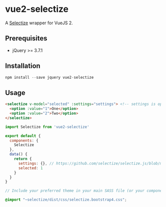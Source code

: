 # vue2-selectize

A [Selectize](http://selectize.github.io/selectize.js/) wrapper for VueJS 2.

## Prerequisites
* jQuery >= 3.7.1

## Installation

```js
npm install --save jquery vue2-selectize
```

## Usage

```html
<selectize v-model="selected" :settings="settings"> <!-- settings is optional -->
  <option :value="1">One</option>
  <option :value="2">Two</option>
</selectize>
```
```js
import Selectize from 'vue2-selectize'

export default {
  components: {
    Selectize
  },
  data() {
    return {
      settings: {}, // https://github.com/selectize/selectize.js/blob/master/docs/usage.md
      selected: 1
    }
  }
}
```
```scss
// Include your preferred theme in your main SASS file (or your component's <style lang="scss"/> section).

@import "~selectize/dist/css/selectize.bootstrap4.css";
```

